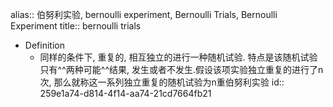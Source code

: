 alias:: 伯努利实验, bernoulli experiment, Bernoulli Trials, Bernoulli Experiment
title:: bernoulli trials

- Definition
	- 同样的条件下, 重复的, 相互独立的进行一种随机试验. 特点是该随机试验只有^^两种可能^^结果, 发生或者不发生.假设该项实验独立重复的进行了n次, 那么就称这一系列独立重复的随机试验为n重伯努利实验
	  id:: 259e1a74-d814-4f14-aa74-21cd7664fb21